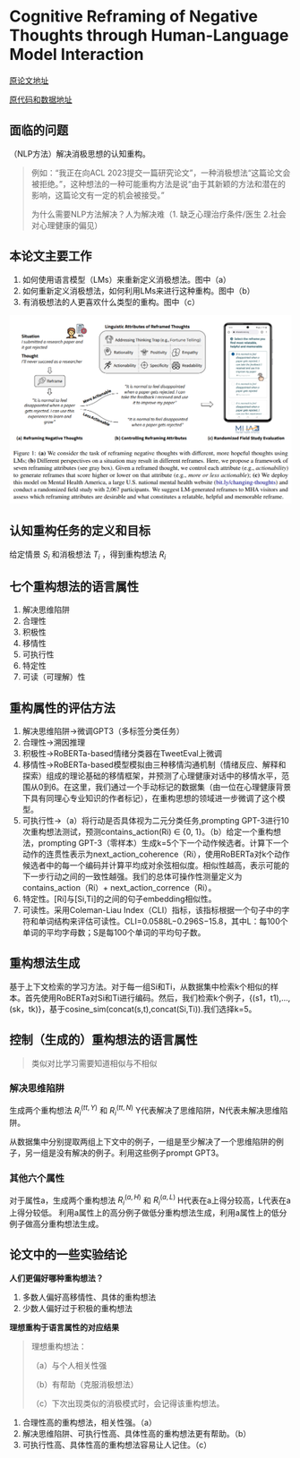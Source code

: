 # Cognitive Reframing of Negative Thoughts through Human-Language Model Interaction

[原论文地址](https://arxiv.org/abs/2305.02466)

[原代码和数据地址](https://github.com/behavioral-data/Cognitive-Reframing)

## 面临的问题
（NLP方法）解决消极思想的认知重构。
> 例如：“我正在向ACL 2023提交一篇研究论文”，一种消极想法“这篇论文会被拒绝。”，这种想法的一种可能重构方法是说“由于其新颖的方法和潜在的影响，这篇论文有一定的机会被接受。”
>
> 为什么需要NLP方法解决？人为解决难（1. 缺乏心理治疗条件/医生 2.社会对心理健康的偏见）


## 本论文主要工作
1. 如何使用语言模型（LMs）来重新定义消极想法。图中（a）
2. 如何重新定义消极想法，如何利用LMs来进行这种重构。图中（b）
3. 有消极想法的人更喜欢什么类型的重构。图中（c）

![image](1.png)

## 认知重构任务的定义和目标
给定情景
$S_{i}$
和消极想法
$T_{i}$
，得到重构想法
$R_{i}$

## 七个重构想法的语言属性
1. 解决思维陷阱
2. 合理性
3. 积极性
4. 移情性
5. 可执行性
6. 特定性
7. 可读（可理解）性

## 重构属性的评估方法
1. 解决思维陷阱->微调GPT3（多标签分类任务）
2. 合理性->溯因推理
3. 积极性->RoBERTa-based情绪分类器在TweetEval上微调
4. 移情性->RoBERTa-based模型模拟由三种移情沟通机制（情绪反应、解释和探索）组成的理论基础的移情框架，并预测了心理健康对话中的移情水平，范围从0到6。在这里，我们通过一个手动标记的数据集（由一位在心理健康背景下具有同理心专业知识的作者标记），在重构思想的领域进一步微调了这个模型。
5. 可执行性->（a）将行动是否具体视为二元分类任务,prompting GPT-3进行10次重构想法测试，预测contains_action(Ri) ∈ {0, 1}。（b）给定一个重构想法，prompting GPT-3（零样本）生成k=5个下一个动作候选者。计算下一个动作的连贯性表示为next_action_coherence（Ri），使用RoBERTa对k个动作候选者中的每一个编码并计算平均成对余弦相似度。相似性越高，表示可能的下一步行动之间的一致性越强。我们的总体可操作性测量定义为contains_action（Ri）+ next_action_corrence（Ri）。
6. 特定性。[Ri]与[Si,Ti]的之间的句子embedding相似性。
7. 可读性。采用Coleman-Liau Index（CLI）指标，该指标根据一个句子中的字符和单词结构来评估可读性。CLI=0.0588L−0.296S−15.8，其中L：每100个单词的平均字母数；S是每100个单词的平均句子数。

## 重构想法生成
基于上下文检索的学习方法。对于每一组Si和Ti，从数据集中检索k个相似的样本。首先使用RoBERTa对Si和Ti进行编码。然后，我们检索k个例子，{(s1，t1),...,(sk，tk)}，基于cosine_sim(concat(s,t),concat(Si,Ti)).我们选择k=5。

## 控制（生成的）重构想法的语言属性
> 类似对比学习需要知道相似与不相似
### 解决思维陷阱
生成两个重构想法
$R_{i}^{(tt,Y)}$
和
$R_{i}^{(tt,N)}$
Y代表解决了思维陷阱，N代表未解决思维陷阱。

从数据集中分别提取两组上下文中的例子，一组是至少解决了一个思维陷阱的例子，另一组是没有解决的例子。利用这些例子prompt GPT3。

### 其他六个属性
对于属性a，生成两个重构想法
$R_{i}^{(a,H)}$
和
$R_{i}^{(a,L)}$
H代表在a上得分较高，L代表在a上得分较低。
利用a属性上的高分例子做低分重构想法生成，利用a属性上的低分例子做高分重构想法生成。

## 论文中的一些实验结论
**人们更偏好哪种重构想法？**
1. 多数人偏好高移情性、具体的重构想法
2. 少数人偏好过于积极的重构想法

**理想重构于语言属性的对应结果**
> 理想重构想法：
>
> （a）与个人相关性强
>
> （b）有帮助（克服消极想法）
>
> （c）下次出现类似的消极模式时，会记得该重构想法。

1. 合理性高的重构想法，相关性强。（a）
2. 解决思维陷阱、可执行性高、具体性高的重构想法更有帮助。（b）
3. 可执行性高、具体性高的重构想法容易让人记住。（c）
